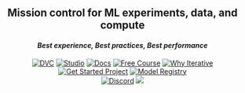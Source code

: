 <div align="center">
  <h2 align="center"><b>Mission control for ML experiments, data, and compute</b></h2>
  <h4 align="center"><i>Best experience, Best practices, Best performance</i></h4>
</div>

<div align="center">

[![DVC](https://img.shields.io/badge/DVC-13ADC7?style=for-the-badge)](https://dvc.org)
[![Studio](https://img.shields.io/badge/Studio-13ADC7?style=for-the-badge)](https://studio.iterative.ai)
[![Docs](https://img.shields.io/badge/Docs-7B61FF?style=for-the-badge)](https://dvc.org/docs)
[![Free Course](https://img.shields.io/badge/Free%20Course-945DD5?style=for-the-badge)](https://learn.iterative.ai)
[![Why Iterative](https://img.shields.io/badge/Why%20Iterative-F46737?style=for-the-badge)](https://iterative.ai/why-iterative)
<br/>
[![Get Started Project](https://img.shields.io/badge/Get%20Started%20Project-103037?style=for-the-badge)](https://studio.iterative.ai/team/Iterative/projects/example-get-started-zde16i6c4g)
[![Model Registry](https://img.shields.io/badge/Model%20Registry-103037?style=for-the-badge)](https://studio.iterative.ai/team/Iterative/models)
<br/>
[![Discord](https://img.shields.io/discord/485586884165107732)](https://discord.com/invite/dvwXA2N)
<a href="https://twitter.com/DVCorg" title="DVCorg on Twitter/X"><img src="https://img.shields.io/twitter/follow/DVCorg.svg?style=social"></a>
</div>
